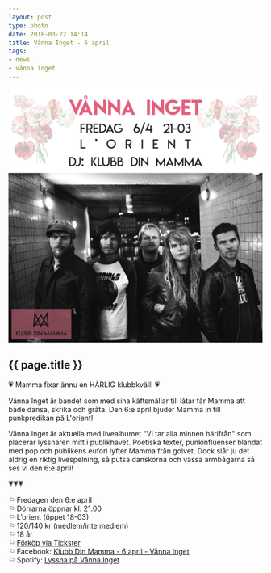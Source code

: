 ```yaml
---
layout: post
type: photo
date: 2018-03-22 14:14
title: Vånna Inget - 6 april
tags:
- news
- vånna inget
---
```


<img class="news-photo" src="/assets/img/news/vanna_inget_pressbild2.png" alt="{{ page.title }}" />

## {{ page.title }}


💗 Mamma fixar ännu en HÄRLIG klubbkväll! 💗

Vånna Inget är bandet som med sina käftsmällar till låtar får Mamma att både dansa, skrika och gråta. Den 6:e april bjuder Mamma in till punkpredikan på L'orient!

Vånna Inget är aktuella med livealbumet "Vi tar alla minnen härifrån" som placerar lyssnaren mitt i publikhavet. Poetiska texter, punkinfluenser blandat med pop och publikens eufori lyfter Mamma från golvet. Dock slår ju det aldrig en riktig livespelning, så putsa danskorna och vässa armbågarna så ses vi den 6:e april!

💗💗💗

⚐ Fredagen den 6:e april<br />
⚐ Dörrarna öppnar kl. 21.00<br />
⚐ L’orient (öppet 18-03)<br />
⚐ 120/140 kr (medlem/inte medlem)<br />
⚐ 18 år<br />
⚐ [Förköp via Tickster](https://www.tickster.com/sv/events/bnklyvk0j0mx46d/2018-04-06/vanna-inget)<br />
⚐ Facebook: [Klubb Din Mamma - 6 april - Vånna Inget](https://www.facebook.com/events/342272592950292/)<br />
⚐ Spotify: [Lyssna på Vånna Inget](https://open.spotify.com/artist/2tTog0elDQJuJg66zHtwN4?si=i7EjXF0cThW-wchIheTm2A)<br />
